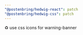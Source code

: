 ```yaml
---
"@postenbring/hedwig-react": patch
"@postenbring/hedwig-css": patch
---
```


:recycle: use css icons for warning-banner
